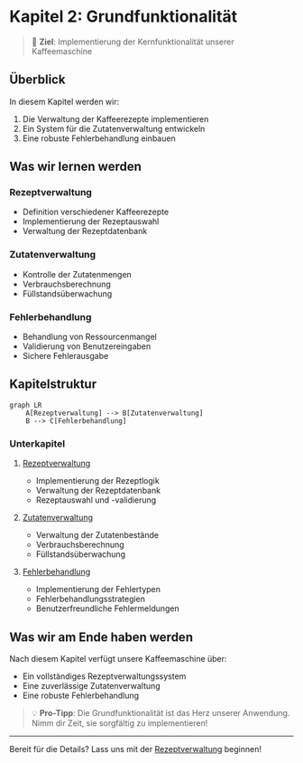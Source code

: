 # Kapitel 2: Grundfunktionalität

> 🎯 **Ziel**: Implementierung der Kernfunktionalität unserer Kaffeemaschine

## Überblick

In diesem Kapitel werden wir:
1. Die Verwaltung der Kaffeerezepte implementieren
2. Ein System für die Zutatenverwaltung entwickeln
3. Eine robuste Fehlerbehandlung einbauen

## Was wir lernen werden

### Rezeptverwaltung
- Definition verschiedener Kaffeerezepte
- Implementierung der Rezeptauswahl
- Verwaltung der Rezeptdatenbank

### Zutatenverwaltung
- Kontrolle der Zutatenmengen
- Verbrauchsberechnung
- Füllstandsüberwachung

### Fehlerbehandlung
- Behandlung von Ressourcenmangel
- Validierung von Benutzereingaben
- Sichere Fehlerausgabe

## Kapitelstruktur

```mermaid
graph LR
    A[Rezeptverwaltung] --> B[Zutatenverwaltung]
    B --> C[Fehlerbehandlung]
```

### Unterkapitel
1. [Rezeptverwaltung](kapitel-2/rezepte.md)
   - Implementierung der Rezeptlogik
   - Verwaltung der Rezeptdatenbank
   - Rezeptauswahl und -validierung

2. [Zutatenverwaltung](kapitel-2/zutaten.md)
   - Verwaltung der Zutatenbestände
   - Verbrauchsberechnung
   - Füllstandsüberwachung

3. [Fehlerbehandlung](kapitel-2/fehler.md)
   - Implementierung der Fehlertypen
   - Fehlerbehandlungsstrategien
   - Benutzerfreundliche Fehlermeldungen

## Was wir am Ende haben werden

Nach diesem Kapitel verfügt unsere Kaffeemaschine über:
- Ein vollständiges Rezeptverwaltungssystem
- Eine zuverlässige Zutatenverwaltung
- Eine robuste Fehlerbehandlung

> 💡 **Pro-Tipp**: Die Grundfunktionalität ist das Herz unserer Anwendung. Nimm dir Zeit, sie sorgfältig zu implementieren!

---

Bereit für die Details? Lass uns mit der [Rezeptverwaltung](kapitel-2/rezepte.md) beginnen!
